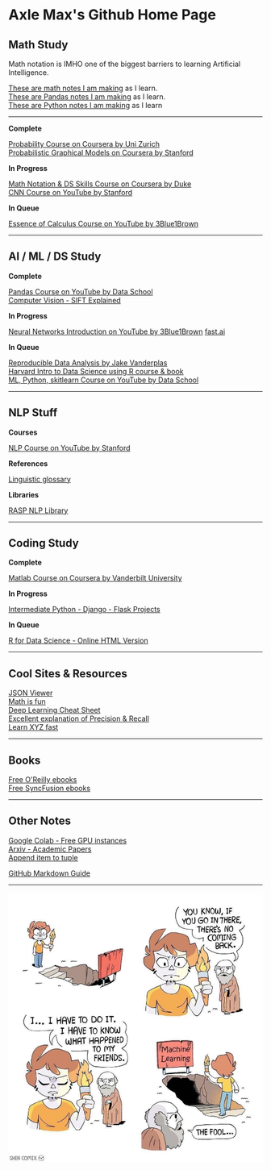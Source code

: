 # Axle Max's Github Home Page

## Math Study

Math notation is IMHO one of the biggest barriers to learning Artificial Intelligence.  

[These are math notes I am making](pages/math.md) as I learn.   
[These are Pandas notes I am making](pages/pandas.md) as I learn.   
[These are Python notes I am making](pages/python.md) as I learn

---

__Complete__

[Probability Course on Coursera by Uni Zurich](https://www.coursera.org/learn/introductiontoprobability)  
[Probabilistic Graphical Models on Coursera by Stanford](https://www.coursera.org/learn/probabilistic-graphical-models/lecture/xUr0h/overview-and-motivation)  

__In Progress__  

[Math Notation & DS Skills Course on Coursera by Duke](https://www.coursera.org/learn/datasciencemathskills/home/welcome)  
[CNN Course on YouTube by Stanford](https://www.youtube.com/playlist?list=PL3FW7Lu3i5JvHM8ljYj-zLfQRF3EO8sYv)  

__In Queue__  

[Essence of Calculus Course on YouTube by 3Blue1Brown](https://www.youtube.com/playlist?list=PLZHQObOWTQDMsr9K-rj53DwVRMYO3t5Yr)


--- 

## AI / ML / DS Study

__Complete__

[Pandas Course on YouTube by Data School](https://www.youtube.com/playlist?list=PL5-da3qGB5IBITZj_dYSFqnd_15JgqwA6)   
[Computer Vision - SIFT Explained](http://aishack.in/tutorials/sift-scale-invariant-feature-transform-log-approximation/)


__In Progress__  

[Neural Networks Introduction on YouTube by 3Blue1Brown](https://www.youtube.com/playlist?list=PLZHQObOWTQDNU6R1_67000Dx_ZCJB-3pi)
[fast.ai](course.fast.ai)

__In Queue__  

[Reproducible Data Analysis by Jake Vanderplas](https://www.youtube.com/playlist?list=PLYCpMb24GpOC704uO9svUrihl-HY1tTJJ)  
[Harvard Intro to Data Science using R course & book](https://rafalab.github.io/dsbook/)  
[ML, Python, skitlearn Course on YouTube by Data School](https://www.youtube.com/playlist?list=PL5-da3qGB5ICeMbQuqbbCOQWcS6OYBr5A)  

---

## NLP Stuff  

__Courses__

[NLP Course on YouTube by Stanford](https://www.youtube.com/playlist?list=PL3FW7Lu3i5Jsnh1rnUwq_TcylNr7EkRe6)  

__References__  

[Linguistic glossary](https://www.uni-due.de/ELE/LinguisticGlossary.html)

__Libraries__

[RASP NLP Library](http://users.sussex.ac.uk/~johnca/rasp/)

---  

## Coding Study  

__Complete__

[Matlab Course on Coursera by Vanderbilt University](https://www.coursera.org/learn/matlab/home/welcome) 

__In Progress__  

[Intermediate Python - Django - Flask Projects](https://www.udemy.com/projects-in-python-for-intermediate-build-python-projects/learn/v4/overview)

__In Queue__  
 
[R for Data Science - Online HTML Version](http://r4ds.had.co.nz/)

---
## Cool Sites & Resources

[JSON Viewer](http://jsonviewer.stack.hu/)  
[Math is fun](https://www.mathsisfun.com)   
[Deep Learning Cheat Sheet](https://hackernoon.com/deep-learning-cheat-sheet-25421411e460)   
[Excellent explanation of Precision & Recall](https://www.youtube.com/watch?v=o9A4e7zopu8)  
[Learn XYZ fast](https://learnxinyminutes.com/docs/python3/)

---
## Books

[Free O'Reilly ebooks](https://www.oreilly.com/data/free/)  
[Free SyncFusion ebooks](https://www.syncfusion.com/ebooks/)  

---

## Other Notes

[Google Colab - Free GPU instances](https://colab.research.google.com/)  
[Arxiv - Academic Papers](https://arxiv.org/list/cs.AI/recent)    
[Append item to tuple](https://stackoverflow.com/questions/16730339/python-add-item-to-the-tuple)  

[GitHub Markdown Guide](https://guides.github.com/features/mastering-markdown/)  

---
![](/img/AIML_Funny.jpeg)
